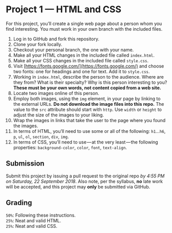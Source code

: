 # Project 1 — HTML and CSS

For this project, you’ll create a single web page about a person whom you find interesting. You must work in your own branch with the included files.

1. Log in to GitHub and fork this repository.
2. Clone your fork locally.
3. Checkout your personal branch, the one with your name.
4. Make all your HTML changes in the included file called `index.html`.
5. Make all your CSS changes in the included file called `style.css`.
6. Visit [https://fonts.google.com/](https://fonts.google.com/) and choose two fonts: one for headings and one for text. Add it to `style.css`.
7. Working in `index.html`, describe the person to the audience. Where are they from? What is their specialty? Why is this person interesting to you? **These must be your own words, not content copied from a web site.**
8. Locate two images online of this person.
9. Employ both images, using the `img` element, in your page by linking to the external URLs. **Do not download the image files into this repo.** The value to the `src` attribute should start with `http`. Use `width` or `height` to adjust the size of the images to your liking.
10. Wrap the images in links that take the user to the page where you found the images.
11. In terms of HTML, you’ll need to use some or all of the following: `h1`…`h6`, `p`, `ul`, `ol`, `section`, `div`, `img`.
12. In terms of CSS, you’ll need to use — at the very least — the following properties: `background-color`, `color`, `font`, `text-align`.

## Submission

Submit this project by issuing a pull request to the original repo *by 4:55 PM on Saturday, 22 September 2018*. Also note, per the syllabus, **no** late work will be accepted, and this project may **only** be submitted via GitHub.

## Grading

`50%`: Following these instructions.  
`25%`: Neat and valid HTML.  
`25%`: Neat and valid CSS.
